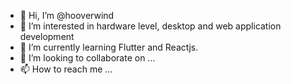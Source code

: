 - 👋 Hi, I’m @hooverwind
- 👀 I’m interested in hardware level, desktop and web application development
- 🌱 I’m currently learning Flutter and Reactjs.
- 💞️ I’m looking to collaborate on ...
- 📫 How to reach me ...

<!---
hooverwind/hooverwind is a ✨ special ✨ repository because its `README.md` (this file) appears on your GitHub profile.
You can click the Preview link to take a look at your changes.
--->
